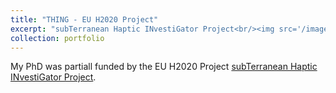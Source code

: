 ```yaml
---
title: "THING - EU H2020 Project"
excerpt: "subTerranean Haptic INvestiGator Project<br/><img src='/images/THING_logo_Pantone311_PNG.png' width='50%'>"
collection: portfolio
---
```


My PhD was partiall funded by the EU H2020 Project [subTerranean Haptic INvestiGator Project](http://thing-h2020.eu/).